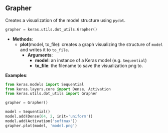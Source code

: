 ## Grapher

Creates a visualization of the model structure using `pydot`.

```python
grapher = keras.utils.dot_utils.Grapher()
```
- __Methods__:
    - __plot__(model, to_file): creates a graph visualizing the structure of `model` and writes it to `to_file`.
      - __Arguments__:
        - __model__: an instance of a Keras model (e.g. `Sequential`)
        - __to_file__: the filename to save the visualization png to.

__Examples__:

```python
from keras.models import Sequential
from keras.layers.core import Dense, Activation
from keras.utils.dot_utils import Grapher

grapher = Grapher()

model = Sequential()
model.add(Dense(64, 2, init='uniform'))
model.add(Activation('softmax'))
grapher.plot(model, 'model.png')
```

